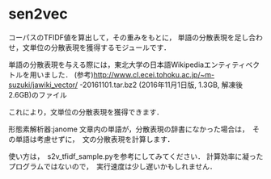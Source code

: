 # sen2vec

コーパスのTFIDF値を算出して，その重みをもとに，
単語の分散表現を足し合わせ，文単位の分散表現を獲得するモジュールです．


単語の分散表現を与える際には，東北大学の日本語Wikipediaエンティティベクトルを用いました．
(参考)http://www.cl.ecei.tohoku.ac.jp/~m-suzuki/jawiki_vector/
-20161101.tar.bz2 (2016年11月1日版, 1.3GB, 解凍後 2.6GB)のファイル


これにより，文単位の分散表現を獲得できます．

形態素解析器:janome
文章内の単語が，分散表現の辞書になかった場合は，　その単語は考慮せずに，　文の分散表現を計算します．

使い方は，　s2v_tfidf_sample.pyを参考にしてみてください．
計算効率に凝ったプログラムではないので，　実行速度は少し遅いかもしれません．


